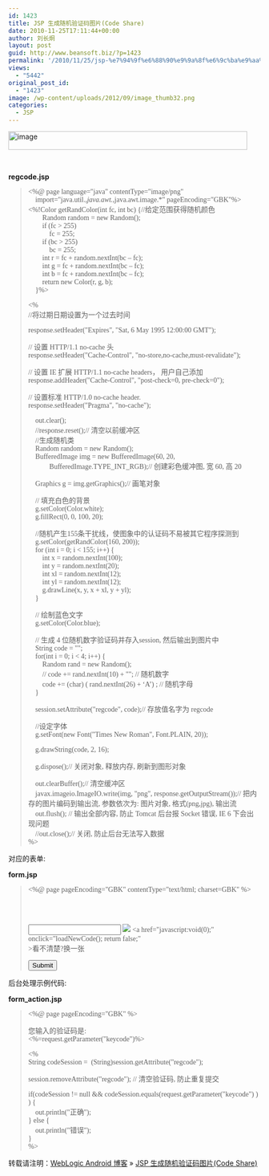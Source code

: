 ```yaml
---
id: 1423
title: JSP 生成随机验证码图片(Code Share)
date: 2010-11-25T17:11:44+00:00
author: 刘长炯
layout: post
guid: http://www.beansoft.biz/?p=1423
permalink: '/2010/11/25/jsp-%e7%94%9f%e6%88%90%e9%9a%8f%e6%9c%ba%e9%aa%8c%e8%af%81%e7%a0%81%e5%9b%be%e7%89%87code-share/'
views:
  - "5442"
original_post_id:
  - "1423"
image: /wp-content/uploads/2012/09/image_thumb32.png
categories:
  - JSP
---
```

[<img style="border-bottom:0;border-left:0;display:inline;border-top:0;border-right:0;" title="image" border="0" alt="image" src="http://www.beansoft.biz/wp-content/uploads/2010/11/image_thumb3.png" width="477" height="37" />](http://www.beansoft.biz/wp-content/uploads/2010/11/image3.png) 

&#160;

**regcode.jsp**

> <font face="Consolas"><%@ page language="java" contentType="image/png" <br />&#160;&#160;&#160; import="java.util.*,java.awt.*,java.awt.image.*" pageEncoding="GBK"%> <br /><%!Color getRandColor(int fc, int bc) {//给定范围获得随机颜色 <br />&#160;&#160;&#160;&#160;&#160;&#160;&#160; Random random = new Random(); <br />&#160;&#160;&#160;&#160;&#160;&#160;&#160; if (fc > 255) <br />&#160;&#160;&#160;&#160;&#160;&#160;&#160;&#160;&#160;&#160;&#160; fc = 255; <br />&#160;&#160;&#160;&#160;&#160;&#160;&#160; if (bc > 255) <br />&#160;&#160;&#160;&#160;&#160;&#160;&#160;&#160;&#160;&#160;&#160; bc = 255; <br />&#160;&#160;&#160;&#160;&#160;&#160;&#160; int r = fc + random.nextInt(bc &#8211; fc); <br />&#160;&#160;&#160;&#160;&#160;&#160;&#160; int g = fc + random.nextInt(bc &#8211; fc); <br />&#160;&#160;&#160;&#160;&#160;&#160;&#160; int b = fc + random.nextInt(bc &#8211; fc); <br />&#160;&#160;&#160;&#160;&#160;&#160;&#160; return new Color(r, g, b); <br />&#160;&#160;&#160; }%> </font>
> 
> <font face="Consolas"><% <br />//将过期日期设置为一个过去时间 </font>
> 
> <font face="Consolas">response.setHeader("Expires", "Sat, 6 May 1995 12:00:00 GMT"); </font>
> 
> <font face="Consolas">// 设置 HTTP/1.1 no-cache 头 <br />response.setHeader("Cache-Control", "no-store,no-cache,must-revalidate"); </font>
> 
> <font face="Consolas">// 设置 IE 扩展 HTTP/1.1 no-cache headers， 用户自己添加 <br />response.addHeader("Cache-Control", "post-check=0, pre-check=0"); </font>
> 
> <font face="Consolas">// 设置标准 HTTP/1.0 no-cache header. <br />response.setHeader("Pragma", "no-cache"); </font>
> 
> <font face="Consolas">&#160;&#160;&#160; out.clear();&#160;&#160;&#160; <br />&#160;&#160;&#160; //response.reset();// 清空以前缓冲区 <br />&#160;&#160;&#160; //生成随机类 <br />&#160;&#160;&#160; Random random = new Random(); <br />&#160;&#160;&#160; BufferedImage img = new BufferedImage(60, 20, <br />&#160;&#160;&#160;&#160;&#160;&#160;&#160;&#160;&#160;&#160;&#160; BufferedImage.TYPE_INT_RGB);// 创建彩色缓冲图, 宽 60, 高 20 </font>
> 
> <font face="Consolas">&#160;&#160;&#160; Graphics g = img.getGraphics();// 画笔对象 </font>
> 
> <font face="Consolas">&#160;&#160;&#160; // 填充白色的背景 <br />&#160;&#160;&#160; g.setColor(Color.white); <br />&#160;&#160;&#160; g.fillRect(0, 0, 100, 20); </font>
> 
> <font face="Consolas">&#160;&#160;&#160; //随机产生155条干扰线，使图象中的认证码不易被其它程序探测到 <br />&#160;&#160;&#160; g.setColor(getRandColor(160, 200)); <br />&#160;&#160;&#160; for (int i = 0; i < 155; i++) { <br />&#160;&#160;&#160;&#160;&#160;&#160;&#160; int x = random.nextInt(100); <br />&#160;&#160;&#160;&#160;&#160;&#160;&#160; int y = random.nextInt(20); <br />&#160;&#160;&#160;&#160;&#160;&#160;&#160; int xl = random.nextInt(12); <br />&#160;&#160;&#160;&#160;&#160;&#160;&#160; int yl = random.nextInt(12); <br />&#160;&#160;&#160;&#160;&#160;&#160;&#160; g.drawLine(x, y, x + xl, y + yl); <br />&#160;&#160;&#160; } </font>
> 
> <font face="Consolas">&#160;&#160;&#160; // 绘制蓝色文字 <br />&#160;&#160;&#160; g.setColor(Color.blue); </font>
> 
> <font face="Consolas">&#160;&#160;&#160; // 生成 4 位随机数字验证码并存入session, 然后输出到图片中 <br />&#160;&#160;&#160; String code = ""; <br />&#160;&#160;&#160; for(int i = 0; i < 4; i++) { <br />&#160;&#160;&#160;&#160;&#160;&#160;&#160; Random rand = new Random(); <br />&#160;&#160;&#160;&#160;&#160;&#160;&#160; // code += rand.nextInt(10) + ""; // 随机数字 <br />&#160;&#160;&#160;&#160;&#160;&#160;&#160; code += (char) ( rand.nextInt(26) + &#8216;A&#8217;) ; // 随机字母 <br />&#160;&#160;&#160; } </font>
> 
> <font face="Consolas">&#160;&#160;&#160; session.setAttribute("regcode", code);// 存放值名字为 regcode </font>
> 
> <font face="Consolas">&#160;&#160;&#160; //设定字体 <br />&#160;&#160;&#160; g.setFont(new Font("Times New Roman", Font.PLAIN, 20)); </font>
> 
> <font face="Consolas">&#160;&#160;&#160; g.drawString(code, 2, 16); </font>
> 
> <font face="Consolas">&#160;&#160;&#160; g.dispose();// 关闭对象, 释放内存, 刷新到图形对象 </font>
> 
> <font face="Consolas">&#160;&#160;&#160; out.clearBuffer();// 清空缓冲区 <br />&#160;&#160;&#160; javax.imageio.ImageIO.write(img, "png", response.getOutputStream());// 把内存的图片编码到输出流, 参数依次为: 图片对象, 格式(png,jpg), 输出流 <br />&#160;&#160;&#160; out.flush(); // 输出全部内容, 防止 Tomcat 后台报 Socket 错误, IE 6 下会出现问题 <br />&#160;&#160;&#160; //out.close();// 关闭, 防止后台无法写入数据 <br />%></font>

对应的表单:

**form.jsp**

> <font face="Consolas"><%@ page pageEncoding="GBK" contentType="text/html; charset=GBK" %> </font>
> 
> <font face="Consolas"><script> </font>
> 
> <font face="Consolas">function loadNewCode() { <br />&#160;&#160;&#160; document.getElementById(&#8216;regcodeImg&#8217;).src = &#8216;regcode.jsp?d=&#8217; + new Date(); <br />} </font>
> 
> <font face="Consolas"></script> <br /><body onload="loadNewCode()"> </font>
> 
> <font face="Consolas"><form method=post action="form_action.jsp"> <br /><input name="keycode" > <img id="regcodeImg" src="regcode.jsp?d=<%=System.currentTimeMillis() %>"> <a href="javascript:void(0);" <br />onclick="loadNewCode(); return false;" <br />>看不清楚?换一张</a> </font>
> 
> <font face="Consolas"><input type=submit > <br /></form> </font>
> 
> <font face="Consolas"></body></font>

后台处理示例代码:

**form_action.jsp**

> <font face="Consolas"><%@ page pageEncoding="GBK" %> </font>
> 
> <font face="Consolas">您输入的验证码是: <br /><%=request.getParameter("keycode")%> </font>
> 
> <font face="Consolas"><% <br />String codeSession =&#160; (String)session.getAttribute("regcode"); </font>
> 
> <font face="Consolas">session.removeAttribute("regcode"); // 清空验证码, 防止重复提交 </font>
> 
> <font face="Consolas">if(codeSession != null && codeSession.equals(request.getParameter("keycode") ) ) { <br />&#160;&#160;&#160; out.println("正确"); <br />} else { <br />&#160;&#160;&#160; out.println("错误"); <br />} <br />%></font>

转载请注明：[WebLogic Android 博客](http://www.beansoft.biz) &raquo; [JSP 生成随机验证码图片(Code Share)](http://www.beansoft.biz/2010/11/25/jsp-%e7%94%9f%e6%88%90%e9%9a%8f%e6%9c%ba%e9%aa%8c%e8%af%81%e7%a0%81%e5%9b%be%e7%89%87code-share/)